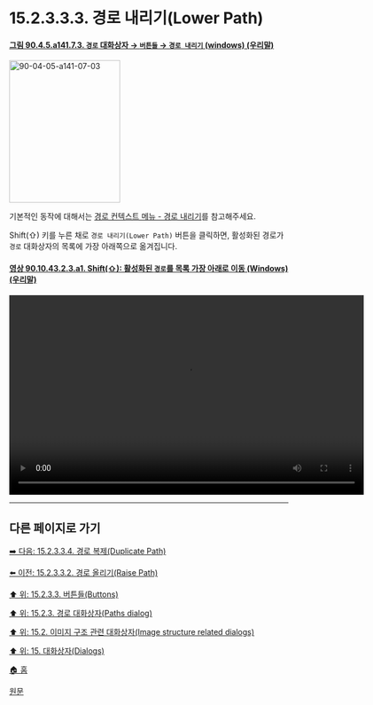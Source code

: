 # 15.2.3.3.3. 경로 내리기(Lower Path)

<a id="90-04-05-a141-07-03"></a>

#### [그림 90.4.5.a141.7.3. `경로` 대화상자 → `버튼들` → `경로 내리기` (windows) (우리말)](./90-04-0005-paths.md#90-04-05-a141-07-03)
<img width="200" height="257" alt="90-04-05-a141-07-03" src="https://github.com/wonder13662/gimp/assets/15767104/7b6ddfcc-10ee-40ca-a44c-5e40ee7ab655" />

기본적인 동작에 대해서는 [경로 컨텍스트 메뉴 - 경로 내리기](./15-02-03-04-06-lower_path.md)를 참고해주세요.

Shift(⇧) 키를 누른 채로 `경로 내리기(Lower Path)` 버튼을 클릭하면, 활성화된 경로가 `경로` 대화상자의 목록에 가장 아래쪽으로 옮겨집니다.

<a id="90-10-43-02-03-a1"></a>

#### [영상 90.10.43.2.3.a1. Shift(⇧): 활성화된 `경로`를 목록 가장 아래로 이동 (Windows) (우리말)](./90-10-43-02-03-lower_path_to_the_top.md#90-10-43-02-03-a1)
<video controls="controls" width="640" height="360" src="https://github.com/wonder13662/gimp/assets/15767104/579ca88c-b474-4904-babf-a6146ba157d0"></video>

***

## 다른 페이지로 가기

[➡️ 다음: 15.2.3.3.4. 경로 복제(Duplicate Path)](./15-02-03-03-04-duplicate_path.md)

[⬅️ 이전: 15.2.3.3.2. 경로 올리기(Raise Path)](./15-02-03-03-02-raise_path.md)

[⬆️ 위: 15.2.3.3. 버튼들(Buttons)](./15-02-03-03-00-buttons.md)

[⬆️ 위: 15.2.3. 경로 대화상자(Paths dialog)](./15-02-03-00-paths-dialog.md)

[⬆️ 위: 15.2. 이미지 구조 관련 대화상자(Image structure related dialogs)](./15-02-00-image-structure-related-dialogs.md)

[⬆️ 위: 15. 대화상자(Dialogs)](./15-00-dialogs.md)

[🏠 홈](./00-home.md)

[원문](https://docs.gimp.org/2.10/ko/gimp-path-dialog.html#gimp-path-dialog-buttons)